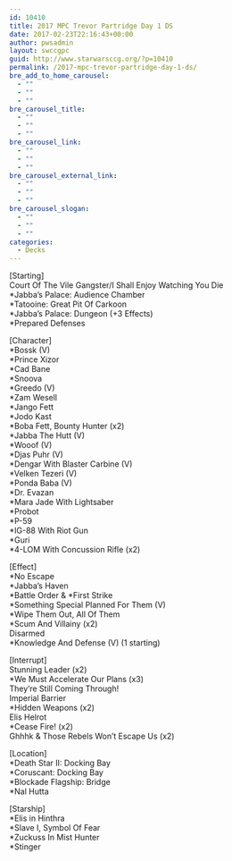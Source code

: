 ```yaml
---
id: 10410
title: 2017 MPC Trevor Partridge Day 1 DS
date: 2017-02-23T22:16:43+00:00
author: pwsadmin
layout: swccgpc
guid: http://www.starwarsccg.org/?p=10410
permalink: /2017-mpc-trevor-partridge-day-1-ds/
bre_add_to_home_carousel:
  - ""
  - ""
  - ""
bre_carousel_title:
  - ""
  - ""
  - ""
bre_carousel_link:
  - ""
  - ""
  - ""
bre_carousel_external_link:
  - ""
  - ""
  - ""
bre_carousel_slogan:
  - ""
  - ""
  - ""
categories:
  - Decks
---
```

[Starting]  
Court Of The Vile Gangster/I Shall Enjoy Watching You Die  
*Jabba&#8217;s Palace: Audience Chamber  
*Tatooine: Great Pit Of Carkoon  
*Jabba&#8217;s Palace: Dungeon (+3 Effects)  
*Prepared Defenses

[Character]  
*Bossk (V)  
*Prince Xizor  
*Cad Bane  
*Snoova  
*Greedo (V)  
*Zam Wesell  
*Jango Fett  
*Jodo Kast  
*Boba Fett, Bounty Hunter (x2)  
*Jabba The Hutt (V)  
*Wooof (V)  
*Djas Puhr (V)  
*Dengar With Blaster Carbine (V)  
*Velken Tezeri (V)  
*Ponda Baba (V)  
*Dr. Evazan  
*Mara Jade With Lightsaber  
*Probot  
*P-59  
*IG-88 With Riot Gun  
*Guri  
*4-LOM With Concussion Rifle (x2)

[Effect]  
*No Escape  
*Jabba&#8217;s Haven  
\*Battle Order & \*First Strike  
*Something Special Planned For Them (V)  
*Wipe Them Out, All Of Them  
*Scum And Villainy (x2)  
Disarmed  
*Knowledge And Defense (V) (1 starting)

[Interrupt]  
Stunning Leader (x2)  
*We Must Accelerate Our Plans (x3)  
They&#8217;re Still Coming Through!  
Imperial Barrier  
*Hidden Weapons (x2)  
Elis Helrot  
*Cease Fire! (x2)  
Ghhhk & Those Rebels Won&#8217;t Escape Us (x2)

[Location]  
*Death Star II: Docking Bay  
*Coruscant: Docking Bay  
*Blockade Flagship: Bridge  
*Nal Hutta

[Starship]  
*Elis in Hinthra  
*Slave I, Symbol Of Fear  
*Zuckuss In Mist Hunter  
*Stinger